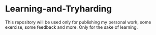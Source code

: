 # Learning-and-Tryharding
This repository will be used only for publishing my personal work, some exercise, some feedback and more.
Only for the sake of learning.
